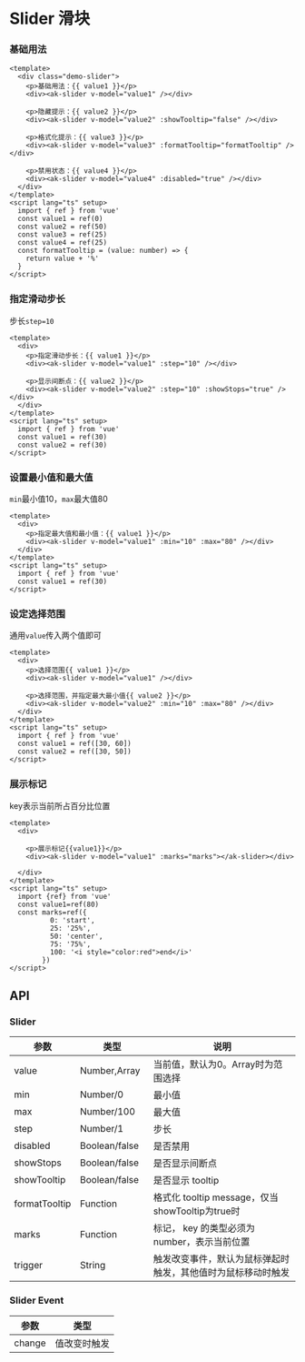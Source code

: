 # Slider 滑块

### 基础用法

```vue demo
<template>
  <div class="demo-slider">
    <p>基础用法：{{ value1 }}</p>
    <div><ak-slider v-model="value1" /></div>

    <p>隐藏提示：{{ value2 }}</p>
    <div><ak-slider v-model="value2" :showTooltip="false" /></div>

    <p>格式化提示：{{ value3 }}</p>
    <div><ak-slider v-model="value3" :formatTooltip="formatTooltip" /></div>

    <p>禁用状态：{{ value4 }}</p>
    <div><ak-slider v-model="value4" :disabled="true" /></div>
  </div>
</template>
<script lang="ts" setup>
  import { ref } from 'vue'
  const value1 = ref(0)
  const value2 = ref(50)
  const value3 = ref(25)
  const value4 = ref(25)
  const formatTooltip = (value: number) => {
    return value + '%'
  }
</script>

```

### 指定滑动步长

步长`step=10`

```vue demo
<template>
  <div>
    <p>指定滑动步长：{{ value1 }}</p>
    <div><ak-slider v-model="value1" :step="10" /></div>

    <p>显示间断点：{{ value2 }}</p>
    <div><ak-slider v-model="value2" :step="10" :showStops="true" /></div>
  </div>
</template>
<script lang="ts" setup>
  import { ref } from 'vue'
  const value1 = ref(30)
  const value2 = ref(30)
</script>

```

### 设置最小值和最大值

`min`最小值10，`max`最大值80

```vue demo
<template>
  <div>
    <p>指定最大值和最小值：{{ value1 }}</p>
    <div><ak-slider v-model="value1" :min="10" :max="80" /></div>
  </div>
</template>
<script lang="ts" setup>
  import { ref } from 'vue'
  const value1 = ref(30)
</script>

```

### 设定选择范围

通用`value`传入两个值即可

```vue demo
<template>
  <div>
    <p>选择范围{{ value1 }}</p>
    <div><ak-slider v-model="value1" /></div>

    <p>选择范围，并指定最大最小值{{ value2 }}</p>
    <div><ak-slider v-model="value2" :min="10" :max="80" /></div>
  </div>
</template>
<script lang="ts" setup>
  import { ref } from 'vue'
  const value1 = ref([30, 60])
  const value2 = ref([30, 50])
</script>

```

### 展示标记

key表示当前所占百分比位置

```vue demo
<template>
  <div>
  
    <p>展示标记{{value1}}</p>
    <div><ak-slider v-model="value1" :marks="marks"></ak-slider></div>
    
  </div>
</template>
<script lang="ts" setup>
  import {ref} from 'vue'
  const value1=ref(80)
  const marks=ref({
          0: 'start',
          25: '25%',
          50: 'center',
          75: '75%',
          100: '<i style="color:red">end</i>'
        })
</script>
```

## API

### Slider

| 参数            | 类型              | 说明                            |
|---------------|-----------------|-------------------------------|
| value         | Number,Array    | 当前值，默认为0。Array时为范围选择          |
| min           | Number/0        | 最小值                           |
| max           | Number/100      | 最大值                           |
| step          | Number/1        | 步长                            |
| disabled      | Boolean/false   | 是否禁用                          |
| showStops     | Boolean/false   | 是否显示间断点                       |
| showTooltip   | Boolean/false   | 是否显示 tooltip                  |
| formatTooltip | Function        | 格式化 tooltip message，仅当showTooltip为true时 |
| marks         | Function　　　     | 标记， key 的类型必须为number，表示当前位置   |
| trigger       | String 　　　      | 触发改变事件，默认为鼠标弹起时触发，其他值时为鼠标移动时触发|

### Slider Event

|参数|类型|
|----------|--------------|
|change            |值改变时触发|

